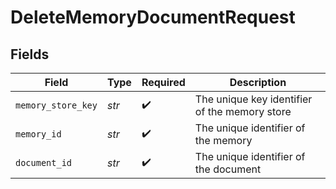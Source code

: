 # DeleteMemoryDocumentRequest


## Fields

| Field                                         | Type                                          | Required                                      | Description                                   |
| --------------------------------------------- | --------------------------------------------- | --------------------------------------------- | --------------------------------------------- |
| `memory_store_key`                            | *str*                                         | :heavy_check_mark:                            | The unique key identifier of the memory store |
| `memory_id`                                   | *str*                                         | :heavy_check_mark:                            | The unique identifier of the memory           |
| `document_id`                                 | *str*                                         | :heavy_check_mark:                            | The unique identifier of the document         |